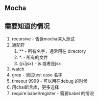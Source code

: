 ## Mocha

## 需要知道的情况

1. recursive - 告诉mocha深入测试
2. 通配符
   1. ** - 所有名字，通常用在 directory
   2. *. - 所有的文件
   3. {js|jsx} - js 或者是jsx
3. watch
4. grep - 测试test case 名字
5. timeout 9999 - 可以用在debug 的时候
6. 用chai断言库，更多选择
7. require babel/register - 需要babel 的情况